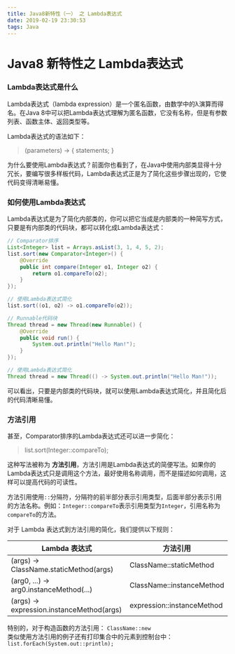 ```yaml
---
title: Java8新特性（一） 之 Lambda表达式
date: 2019-02-19 23:30:53
tags: Java
---
```


# Java8 新特性之 Lambda表达式

### Lambda表达式是什么

Lambda表达式（lambda expression）是一个匿名函数，由数学中的λ演算而得名。在Java 8中可以把Lambda表达式理解为匿名函数，它没有名称，但是有参数列表、函数主体、返回类型等。


Lambda表达式的语法如下：
> (parameters) -> { statements; }

为什么要使用Lambda表达式？前面你也看到了，在Java中使用内部类显得十分冗长，要编写很多样板代码，Lambda表达式正是为了简化这些步骤出现的，它使代码变得清晰易懂。

### 如何使用Lambda表达式

Lambda表达式是为了简化内部类的，你可以把它当成是内部类的一种简写方式，只要是有内部类的代码块，都可以转化成Lambda表达式：


```Java
// Comparator排序
List<Integer> list = Arrays.asList(3, 1, 4, 5, 2);
list.sort(new Comparator<Integer>() {
    @Override
    public int compare(Integer o1, Integer o2) {
        return o1.compareTo(o2);
    }
});

// 使用Lambda表达式简化
list.sort((o1, o2) -> o1.compareTo(o2));
```

```Java
// Runnable代码块
Thread thread = new Thread(new Runnable() {
    @Override
    public void run() {
        System.out.println("Hello Man!");
    }
});

// 使用Lambda表达式简化
Thread thread = new Thread(() -> System.out.println("Hello Man!"));
```

可以看出，只要是内部类的代码块，就可以使用Lambda表达式简化，并且简化后的代码清晰易懂。

### 方法引用
甚至，Comparator排序的Lambda表达式还可以进一步简化：
> list.sort(Integer::compareTo);

这种写法被称为 **方法引用**，方法引用是Lambda表达式的简便写法。如果你的Lambda表达式只是调用这个方法，最好使用名称调用，而不是描述如何调用，这样可以提高代码的可读性。

方法引用使用`::`分隔符，分隔符的前半部分表示引用类型，后面半部分表示引用的方法名称。例如：`Integer::compareTo`表示引用类型为`Integer`，引用名称为`compareTo`的方法。

对于 Lambda 表达式到方法引用的简化，我们提供以下规则： 

Lambda 表达式 | 方法引用
---|---
(args) -> ClassName.staticMethod(args)	   | ClassName::staticMethod
(arg0, ...) -> arg0.instanceMethod(...)	   | ClassName::instanceMethod
(args) -> expression.instanceMethod(args)  | expression::instanceMethod

特别的，对于构造函数的方法引用：  `ClassName::new`  
类似使用方法引用的例子还有打印集合中的元素到控制台中：
`list.forEach(System.out::println);`


